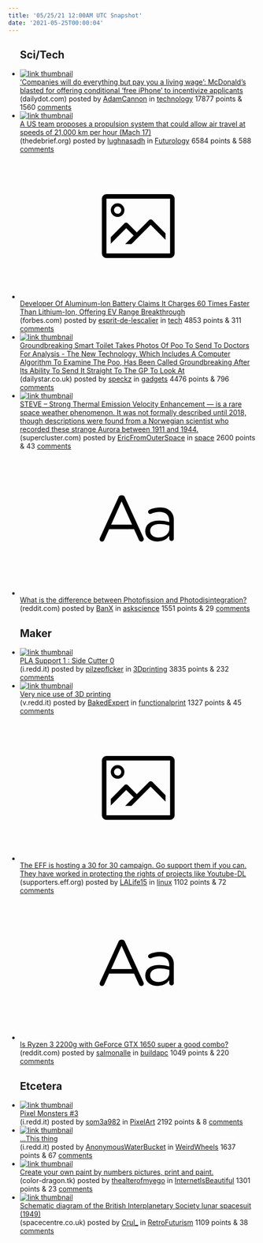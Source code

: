 ```yaml
---
title: '05/25/21 12:00AM UTC Snapshot'
date: '2021-05-25T00:00:04'
---
```

<ul>
<h2>Sci/Tech</h2>

<li><a href='https://www.dailydot.com/irl/free-iphone-mcdonalds-living-wage-memes/'><img src='https://b.thumbs.redditmedia.com/5L-Adx_k01fDTOXi5l2V0IXrMvPPb3ZkYpIsLB9whjU.jpg' alt='link thumbnail'></a><div><div class='linkTitle'><a href='https://www.dailydot.com/irl/free-iphone-mcdonalds-living-wage-memes/'>‘Companies will do everything but pay you a living wage’: McDonald’s blasted for offering conditional ‘free iPhone’ to incentivize applicants</a></div>(dailydot.com) posted by <a href='https://www.reddit.com/user/AdamCannon'>AdamCannon</a> in <a href='https://www.reddit.com/r/technology'>technology</a> 17877 points & 1560 <a href='https://www.reddit.com/r/technology/comments/nk4w09/companies_will_do_everything_but_pay_you_a_living/'>comments</a></div></li>

<li><a href='https://thedebrief.org/new-propulsion-system-inspired-by-dying-stars-can-reach-a-hypersonic-mach-17/'><img src='https://b.thumbs.redditmedia.com/WhAWNU3Xx0v5kx6KAd7Qpfkla6Q9XiQc60CWbFrGSgY.jpg' alt='link thumbnail'></a><div><div class='linkTitle'><a href='https://thedebrief.org/new-propulsion-system-inspired-by-dying-stars-can-reach-a-hypersonic-mach-17/'>A US team proposes a propulsion system that could allow air travel at speeds of 21,000 km per hour (Mach 17)</a></div>(thedebrief.org) posted by <a href='https://www.reddit.com/user/lughnasadh'>lughnasadh</a> in <a href='https://www.reddit.com/r/Futurology'>Futurology</a> 6584 points & 588 <a href='https://www.reddit.com/r/Futurology/comments/njytwq/a_us_team_proposes_a_propulsion_system_that_could/'>comments</a></div></li>

<li><a href='https://www.forbes.com/sites/michaeltaylor/2021/05/13/ev-range-breakthrough-as-new-aluminum-ion-battery-charges-60-times-faster-than-lithium-ion'><svg version='1.1' viewBox='-34 -14 104 64' preserveAspectRatio='xMidYMid meet' xmlns='http://www.w3.org/2000/svg' xmlns:xlink='http://www.w3.org/1999/xlink'>
    <title>link thumbnail</title>
    <path d='M32,4H4A2,2,0,0,0,2,6V30a2,2,0,0,0,2,2H32a2,2,0,0,0,2-2V6A2,2,0,0,0,32,4ZM4,30V6H32V30Z'></path>
    <path d='M8.92,14a3,3,0,1,0-3-3A3,3,0,0,0,8.92,14Zm0-4.6A1.6,1.6,0,1,1,7.33,11,1.6,1.6,0,0,1,8.92,9.41Z'></path>
    <path d='M22.78,15.37l-5.4,5.4-4-4a1,1,0,0,0-1.41,0L5.92,22.9v2.83l6.79-6.79L16,22.18l-3.75,3.75H15l8.45-8.45L30,24V21.18l-5.81-5.81A1,1,0,0,0,22.78,15.37Z'></path>
    </svg></a><div><div class='linkTitle'><a href='https://www.forbes.com/sites/michaeltaylor/2021/05/13/ev-range-breakthrough-as-new-aluminum-ion-battery-charges-60-times-faster-than-lithium-ion'>Developer Of Aluminum-Ion Battery Claims It Charges 60 Times Faster Than Lithium-Ion, Offering EV Range Breakthrough</a></div>(forbes.com) posted by <a href='https://www.reddit.com/user/esprit-de-lescalier'>esprit-de-lescalier</a> in <a href='https://www.reddit.com/r/tech'>tech</a> 4853 points & 311 <a href='https://www.reddit.com/r/tech/comments/njvot2/developer_of_aluminumion_battery_claims_it/'>comments</a></div></li>

<li><a href='https://www.dailystar.co.uk/news/latest-news/groundbreaking-smart-toilet-takes-photos-24161328'><img src='https://a.thumbs.redditmedia.com/FRws_C2gtU0z-qVhtFw7f27PRylWukgQfPJFbzhG6u0.jpg' alt='link thumbnail'></a><div><div class='linkTitle'><a href='https://www.dailystar.co.uk/news/latest-news/groundbreaking-smart-toilet-takes-photos-24161328'>Groundbreaking Smart Toilet Takes Photos Of Poo To Send To Doctors For Analysis - The New Technology, Which Includes A Computer Algorithm To Examine The Poo, Has Been Called Groundbreaking After Its Ability To Send It Straight To The GP To Look At</a></div>(dailystar.co.uk) posted by <a href='https://www.reddit.com/user/speckz'>speckz</a> in <a href='https://www.reddit.com/r/gadgets'>gadgets</a> 4476 points & 796 <a href='https://www.reddit.com/r/gadgets/comments/nk04yr/groundbreaking_smart_toilet_takes_photos_of_poo/'>comments</a></div></li>

<li><a href='https://www.supercluster.com/editorial/the-search-for-rare-species-of-aurora'><img src='https://a.thumbs.redditmedia.com/OZBRs3zntLBmWsPxPrz5CEaHT3pZmVdRI43nRBs1Ti8.jpg' alt='link thumbnail'></a><div><div class='linkTitle'><a href='https://www.supercluster.com/editorial/the-search-for-rare-species-of-aurora'>STEVE – Strong Thermal Emission Velocity Enhancement — is a rare space weather phenomenon. It was not formally described until 2018, though descriptions were found from a Norwegian scientist who recorded these strange Aurora between 1911 and 1944.</a></div>(supercluster.com) posted by <a href='https://www.reddit.com/user/EricFromOuterSpace'>EricFromOuterSpace</a> in <a href='https://www.reddit.com/r/space'>space</a> 2600 points & 43 <a href='https://www.reddit.com/r/space/comments/njz65q/steve_strong_thermal_emission_velocity/'>comments</a></div></li>

<li><a href='https://www.reddit.com/r/askscience/comments/njtx39/what_is_the_difference_between_photofission_and/'><svg version='1.1' viewBox='-34 -12 104 64' preserveAspectRatio='xMidYMid slice' xmlns='http://www.w3.org/2000/svg' xmlns:xlink='http://www.w3.org/1999/xlink'>
    <title>text link thumbnail</title>
    <path d='M12.19,8.84a1.45,1.45,0,0,0-1.4-1h-.12a1.46,1.46,0,0,0-1.42,1L1.14,26.56a1.29,1.29,0,0,0-.14.59,1,1,0,0,0,1,1,1.12,1.12,0,0,0,1.08-.77l2.08-4.65h11l2.08,4.59a1.24,1.24,0,0,0,1.12.83,1.08,1.08,0,0,0,1.08-1.08,1.64,1.64,0,0,0-.14-.57ZM6.08,20.71l4.59-10.22,4.6,10.22Z'>
    </path>
    <path d='M32.24,14.78A6.35,6.35,0,0,0,27.6,13.2a11.36,11.36,0,0,0-4.7,1,1,1,0,0,0-.58.89,1,1,0,0,0,.94.92,1.23,1.23,0,0,0,.39-.08,8.87,8.87,0,0,1,3.72-.81c2.7,0,4.28,1.33,4.28,3.92v.5a15.29,15.29,0,0,0-4.42-.61c-3.64,0-6.14,1.61-6.14,4.64v.05c0,2.95,2.7,4.48,5.37,4.48a6.29,6.29,0,0,0,5.19-2.48V26.9a1,1,0,0,0,1,1,1,1,0,0,0,1-1.06V19A5.71,5.71,0,0,0,32.24,14.78Zm-.56,7.7c0,2.28-2.17,3.89-4.81,3.89-1.94,0-3.61-1.06-3.61-2.86v-.06c0-1.8,1.5-3,4.2-3a15.2,15.2,0,0,1,4.22.61Z'>
    </path>
    </svg></a><div><div class='linkTitle'><a href='https://www.reddit.com/r/askscience/comments/njtx39/what_is_the_difference_between_photofission_and/'>What is the difference between Photofission and Photodisintegration?</a></div>(reddit.com) posted by <a href='https://www.reddit.com/user/BanX'>BanX</a> in <a href='https://www.reddit.com/r/askscience'>askscience</a> 1551 points & 29 <a href='https://www.reddit.com/r/askscience/comments/njtx39/what_is_the_difference_between_photofission_and/'>comments</a></div></li>

<h2>Maker</h2>

<li><a href='https://i.redd.it/916sbu81u2171.jpg'><img src='https://b.thumbs.redditmedia.com/uaraHYQvVATVf2OEMr5PKtupWx2z-HFppiS715ofrrk.jpg' alt='link thumbnail'></a><div><div class='linkTitle'><a href='https://i.redd.it/916sbu81u2171.jpg'>PLA Support 1 : Side Cutter 0</a></div>(i.redd.it) posted by <a href='https://www.reddit.com/user/pilzepflcker'>pilzepflcker</a> in <a href='https://www.reddit.com/r/3Dprinting'>3Dprinting</a> 3835 points & 232 <a href='https://www.reddit.com/r/3Dprinting/comments/njyz0k/pla_support_1_side_cutter_0/'>comments</a></div></li>

<li><a href='https://v.redd.it/2q5hno6f9y071'><img src='https://a.thumbs.redditmedia.com/7CBgVZCI-28-3iNup9cISGlXlDdu8FQMZxstjKx6Pa0.jpg' alt='link thumbnail'></a><div><div class='linkTitle'><a href='https://v.redd.it/2q5hno6f9y071'>Very nice use of 3D printing</a></div>(v.redd.it) posted by <a href='https://www.reddit.com/user/BakedExpert'>BakedExpert</a> in <a href='https://www.reddit.com/r/functionalprint'>functionalprint</a> 1327 points & 45 <a href='https://www.reddit.com/r/functionalprint/comments/njlv7a/very_nice_use_of_3d_printing/'>comments</a></div></li>

<li><a href='https://supporters.eff.org/donate/30for30--S'><svg version='1.1' viewBox='-34 -14 104 64' preserveAspectRatio='xMidYMid meet' xmlns='http://www.w3.org/2000/svg' xmlns:xlink='http://www.w3.org/1999/xlink'>
    <title>link thumbnail</title>
    <path d='M32,4H4A2,2,0,0,0,2,6V30a2,2,0,0,0,2,2H32a2,2,0,0,0,2-2V6A2,2,0,0,0,32,4ZM4,30V6H32V30Z'></path>
    <path d='M8.92,14a3,3,0,1,0-3-3A3,3,0,0,0,8.92,14Zm0-4.6A1.6,1.6,0,1,1,7.33,11,1.6,1.6,0,0,1,8.92,9.41Z'></path>
    <path d='M22.78,15.37l-5.4,5.4-4-4a1,1,0,0,0-1.41,0L5.92,22.9v2.83l6.79-6.79L16,22.18l-3.75,3.75H15l8.45-8.45L30,24V21.18l-5.81-5.81A1,1,0,0,0,22.78,15.37Z'></path>
    </svg></a><div><div class='linkTitle'><a href='https://supporters.eff.org/donate/30for30--S'>The EFF is hosting a 30 for 30 campaign. Go support them if you can. They have worked in protecting the rights of projects like Youtube-DL</a></div>(supporters.eff.org) posted by <a href='https://www.reddit.com/user/LALife15'>LALife15</a> in <a href='https://www.reddit.com/r/linux'>linux</a> 1102 points & 72 <a href='https://www.reddit.com/r/linux/comments/njkyf1/the_eff_is_hosting_a_30_for_30_campaign_go/'>comments</a></div></li>

<li><a href='https://www.reddit.com/r/buildapc/comments/njvso4/is_ryzen_3_2200g_with_geforce_gtx_1650_super_a/'><svg version='1.1' viewBox='-34 -12 104 64' preserveAspectRatio='xMidYMid slice' xmlns='http://www.w3.org/2000/svg' xmlns:xlink='http://www.w3.org/1999/xlink'>
    <title>text link thumbnail</title>
    <path d='M12.19,8.84a1.45,1.45,0,0,0-1.4-1h-.12a1.46,1.46,0,0,0-1.42,1L1.14,26.56a1.29,1.29,0,0,0-.14.59,1,1,0,0,0,1,1,1.12,1.12,0,0,0,1.08-.77l2.08-4.65h11l2.08,4.59a1.24,1.24,0,0,0,1.12.83,1.08,1.08,0,0,0,1.08-1.08,1.64,1.64,0,0,0-.14-.57ZM6.08,20.71l4.59-10.22,4.6,10.22Z'>
    </path>
    <path d='M32.24,14.78A6.35,6.35,0,0,0,27.6,13.2a11.36,11.36,0,0,0-4.7,1,1,1,0,0,0-.58.89,1,1,0,0,0,.94.92,1.23,1.23,0,0,0,.39-.08,8.87,8.87,0,0,1,3.72-.81c2.7,0,4.28,1.33,4.28,3.92v.5a15.29,15.29,0,0,0-4.42-.61c-3.64,0-6.14,1.61-6.14,4.64v.05c0,2.95,2.7,4.48,5.37,4.48a6.29,6.29,0,0,0,5.19-2.48V26.9a1,1,0,0,0,1,1,1,1,0,0,0,1-1.06V19A5.71,5.71,0,0,0,32.24,14.78Zm-.56,7.7c0,2.28-2.17,3.89-4.81,3.89-1.94,0-3.61-1.06-3.61-2.86v-.06c0-1.8,1.5-3,4.2-3a15.2,15.2,0,0,1,4.22.61Z'>
    </path>
    </svg></a><div><div class='linkTitle'><a href='https://www.reddit.com/r/buildapc/comments/njvso4/is_ryzen_3_2200g_with_geforce_gtx_1650_super_a/'>Is Ryzen 3 2200g with GeForce GTX 1650 super a good combo?</a></div>(reddit.com) posted by <a href='https://www.reddit.com/user/salmonalle'>salmonalle</a> in <a href='https://www.reddit.com/r/buildapc'>buildapc</a> 1049 points & 220 <a href='https://www.reddit.com/r/buildapc/comments/njvso4/is_ryzen_3_2200g_with_geforce_gtx_1650_super_a/'>comments</a></div></li>

<h2>Etcetera</h2>

<li><a href='https://i.redd.it/l9hojhlh81171.png'><img src='https://b.thumbs.redditmedia.com/cPa7tYp7zxTf_3LSFB3NCct9dra1oSGKO-PJb3kPwmU.jpg' alt='link thumbnail'></a><div><div class='linkTitle'><a href='https://i.redd.it/l9hojhlh81171.png'>Pixel Monsters #3</a></div>(i.redd.it) posted by <a href='https://www.reddit.com/user/som3a982'>som3a982</a> in <a href='https://www.reddit.com/r/PixelArt'>PixelArt</a> 2192 points & 8 <a href='https://www.reddit.com/r/PixelArt/comments/njtcpl/pixel_monsters_3/'>comments</a></div></li>

<li><a href='https://i.redd.it/0ouezeymh2171.jpg'><img src='https://b.thumbs.redditmedia.com/aa77XApLDJJ1y7xYn_vwyrscnlPLGhbn7dFiFwFXxVo.jpg' alt='link thumbnail'></a><div><div class='linkTitle'><a href='https://i.redd.it/0ouezeymh2171.jpg'>...This thing</a></div>(i.redd.it) posted by <a href='https://www.reddit.com/user/AnonymousWaterBucket'>AnonymousWaterBucket</a> in <a href='https://www.reddit.com/r/WeirdWheels'>WeirdWheels</a> 1637 points & 67 <a href='https://www.reddit.com/r/WeirdWheels/comments/njxl20/this_thing/'>comments</a></div></li>

<li><a href='https://www.color-dragon.tk/'><img src='https://b.thumbs.redditmedia.com/mBfDEU3rEjBH22079Os7j7R6cvvpoOOylHERXrYMDdU.jpg' alt='link thumbnail'></a><div><div class='linkTitle'><a href='https://www.color-dragon.tk/'>Create your own paint by numbers pictures, print and paint.</a></div>(color-dragon.tk) posted by <a href='https://www.reddit.com/user/thealterofmyego'>thealterofmyego</a> in <a href='https://www.reddit.com/r/InternetIsBeautiful'>InternetIsBeautiful</a> 1301 points & 23 <a href='https://www.reddit.com/r/InternetIsBeautiful/comments/njy44c/create_your_own_paint_by_numbers_pictures_print/'>comments</a></div></li>

<li><a href='https://spacecentre.co.uk/wp-content/uploads/2019/06/Lunar-suit-schematic-Credit-BIS.jpg'><img src='https://b.thumbs.redditmedia.com/uLcASdTxt_weOi_BT9yjk1NhdW2tukmuBTVYRinIUko.jpg' alt='link thumbnail'></a><div><div class='linkTitle'><a href='https://spacecentre.co.uk/wp-content/uploads/2019/06/Lunar-suit-schematic-Credit-BIS.jpg'>Schematic diagram of the British Interplanetary Society lunar spacesuit (1949)</a></div>(spacecentre.co.uk) posted by <a href='https://www.reddit.com/user/Crul_'>Crul_</a> in <a href='https://www.reddit.com/r/RetroFuturism'>RetroFuturism</a> 1109 points & 38 <a href='https://www.reddit.com/r/RetroFuturism/comments/nk0i80/schematic_diagram_of_the_british_interplanetary/'>comments</a></div></li>

</ul>
